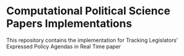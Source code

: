# Computational Political Science Papers Implementations
 This repository contains the implementation for Tracking Legislators’ Expressed Policy Agendas in Real Time paper
